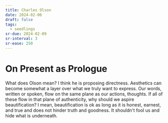 ```yaml
---
title: Charles Olson
date: 2024-02-06
draft: false
tags:
  - seedlings
sr-due: 2024-02-09
sr-interval: 3
sr-ease: 250
---
```

# On Present as Prologue

What does Olson mean? I think he is proposing directness. Aesthetics can become somewhat a layer over what we truly want to express. Our words, written or spoken, flow on the same plane as our actions, thoughts. If all of these flow in that plane of authenticity, why should we aspire beautification? I mean, beautification is ok as long as it is honest, earnest, and true and does not hinder truth and goodness. It shouldn't fool us and hide what is underneath.